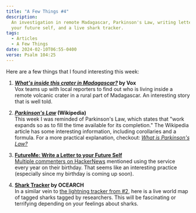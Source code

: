```yaml
---
title: "A Few Things #4"
description:
  An investigation in remote Madagascar, Parkinson's Law, writing letters to
  your future self, and a live shark tracker.
tags:
  - Articles
  - A Few Things
date: 2024-02-10T06:55-0400
verse: Psalm 104:25
---
```


Here are a few things that I found interesting this week:

1. **[_What's inside this crater in Madagascar?_](https://www.youtube.com/watch?v=h42QVfrUVFw)
   by Vox**<br/>Vox teams up with local reporters to find out who is living
   inside a remote volcanic crater in a rural part of Madagascar. An interesting
   story that is well told.

2. **[_Parkinson's Law_](https://en.wikipedia.org/wiki/Parkinson%27s_law)
   (Wikipedia)**<br/>This week I was reminded of Parkinson's Law, which states
   that "work expands so as to fill the time available for its completion." The
   Wikipedia article has some interesting information, including corollaries and
   a formula. For a more practical explanation, checkout:
   [_What is Parkinson's Law?_](https://www.verywellmind.com/what-is-parkinsons-law-6674423)

3. **[FutureMe: Write a Letter to your Future Self](https://www.futureme.org/)**<br/>[Multiple commenters on HackerNews](https://news.ycombinator.com/item?id=39274004)
   mentioned using the service every year on their birthday. That seems like an
   interesting practice (especially since my birthday is coming up soon).

4. **[Shark Tracker](https://www.ocearch.org/tracker/) by OCEARCH**<br/>In a
   similar vein to [the lightning tracker from #2](/articles/a-few-things-2),
   here is a live world map of tagged sharks tagged by researchers. This will be
   fascinating or terrifying depending on your feelings about sharks.
